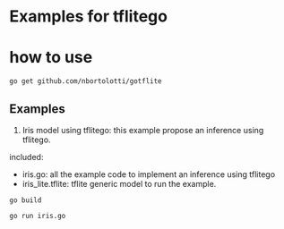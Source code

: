 # Examples for tflitego


# how to use

```
go get github.com/nbortolotti/gotflite

```

## Examples

1. Iris model using tflitego: this example propose an inference using tflitego.

included: 
* iris.go: all the example code to implement an inference using tflitego
* iris_lite.tflite: tflite generic model to run the example. 


```
go build

```

```
go run iris.go

```